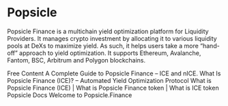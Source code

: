 # Popsicle

Popsicle Finance is a multichain yield optimization platform for Liquidity Providers. It manages crypto investment by allocating it to various liquidity pools at DeXs to maximize yield. As such, it helps users take a more “hand-off” approach to yield optimization. It supports Ethereum, Avalanche, Fantom, BSC, Arbitrum and Polygon blockchains.

<ResourceGroupTitle>Free Content</ResourceGroupTitle>
<BadgeLink badgeText='Read' colorScheme='yellow' href='https://blocmates.com/blogmates/a-complete-guide-to-popsicle-finance-ice-and-nice/'>A Complete Guide to Popsicle Finance – ICE and nICE.</BadgeLink>
<BadgeLink badgeText='Read' colorScheme='yellow' href='https://phemex.com/academy/what-is-popsicle-finance-ice'>What Is Popsicle Finance (ICE)? – Automated Yield Optimization Protocol</BadgeLink>
<BadgeLink badgeText='Read' colorScheme='yellow' href='https://morioh.com/p/7bc6551f248b'>What is Popsicle Finance (ICE) | What is Popsicle Finance token | What is ICE token</BadgeLink>
<BadgeLink badgeText='Read' colorScheme='yellow' href='https://docs.popsicle.finance/'>Popsicle Docs</BadgeLink>
<BadgeLink badgeText='Read' colorScheme='yellow' href='https://popsiclefinance.medium.com/welcome-to-popsicle-finance-9d0157f96921'>Welcome to Popsicle.Finance</BadgeLink>